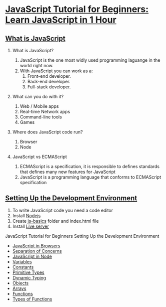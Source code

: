 # [JavaScript Tutorial for Beginners: Learn JavaScript in 1 Hour](https://youtu.be/W6NZfCO5SIk)

## [What is JavaScript](https://youtu.be/W6NZfCO5SIk)
1. What is JavaScript?
    1. JavaScript is the one most widly used programming laguange in the world right now.
    2. With JavaScript you can work as a:
        1. Front-end developer.
        2. Back-end developer.
        3. Full-stack developer.  

2. What can you do with it?
    1. Web / Mobile apps
    2. Real-time Network apps
    3. Command-line tools
    4. Games  

3. Where does JavaScript code run?
    1. Browser
    2. Node  

4. JavaScript vs ECMAScript
    1. ECMAScript is a specification, it is responsible to defines standards that defines many new features for JavaScript
    2. JavaScript is a programming language that conforms to ECMAScript specification  

## [Setting Up the Development Environment](https://youtu.be/W6NZfCO5SIk?t=283)
1. To write JavaScript code you need a code editor
2. Install [Nodejs](https://youtu.be/W6NZfCO5SIk?t=311)
3. Create [js-basics](https://youtu.be/W6NZfCO5SIk?t=344) folder and index.html file 
4. Install [Live server](https://youtu.be/W6NZfCO5SIk?t=398)

JavaScript Tutorial for Beginners
    Setting Up the Development Environment  

* [JavaScript in Browsers](https://youtu.be/W6NZfCO5SIk?t=473)
* [Separation of Concerns](https://youtu.be/W6NZfCO5SIk?t=702)
* [JavaScript in Node](https://youtu.be/W6NZfCO5SIk?t=828)
* [Variables](https://youtu.be/W6NZfCO5SIk?t=974)
* [Constants](https://youtu.be/W6NZfCO5SIk?t=1311)
* [Primitive Types](https://youtu.be/W6NZfCO5SIk?t=1418)
* [Dynamic Typing](https://youtu.be/W6NZfCO5SIk?t=1610)
* [Objects](https://youtu.be/W6NZfCO5SIk?t=1808)
* [Arrays](https://youtu.be/W6NZfCO5SIk?t=2125)
* [Functions](https://youtu.be/W6NZfCO5SIk?t=2385)
* [Types of Functions](https://youtu.be/W6NZfCO5SIk?t=2666)
